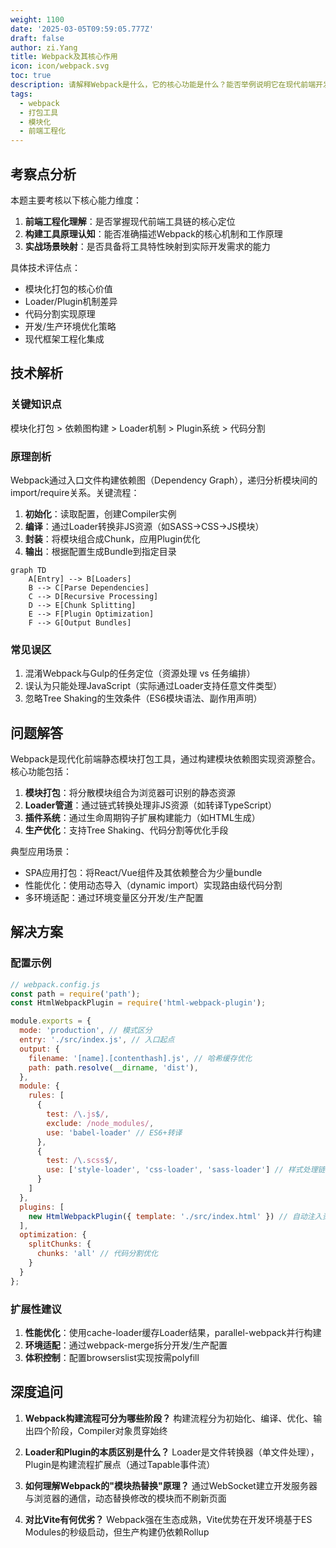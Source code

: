 ```yaml
---
weight: 1100
date: '2025-03-05T09:59:05.777Z'
draft: false
author: zi.Yang
title: Webpack及其核心作用
icon: icon/webpack.svg
toc: true
description: 请解释Webpack是什么，它的核心功能是什么？能否举例说明它在现代前端开发中的典型应用场景？
tags:
  - webpack
  - 打包工具
  - 模块化
  - 前端工程化
---
```


## 考察点分析

本题主要考核以下核心能力维度：

1. **前端工程化理解**：是否掌握现代前端工具链的核心定位
2. **构建工具原理认知**：能否准确描述Webpack的核心机制和工作原理
3. **实战场景映射**：是否具备将工具特性映射到实际开发需求的能力

具体技术评估点：

- 模块化打包的核心价值
- Loader/Plugin机制差异
- 代码分割实现原理
- 开发/生产环境优化策略
- 现代框架工程化集成

## 技术解析

### 关键知识点

模块化打包 > 依赖图构建 > Loader机制 > Plugin系统 > 代码分割

### 原理剖析

Webpack通过入口文件构建依赖图（Dependency Graph），递归分析模块间的import/require关系。关键流程：

1. **初始化**：读取配置，创建Compiler实例
2. **编译**：通过Loader转换非JS资源（如SASS→CSS→JS模块）
3. **封装**：将模块组合成Chunk，应用Plugin优化
4. **输出**：根据配置生成Bundle到指定目录

```mermaid
graph TD
    A[Entry] --> B[Loaders]
    B --> C[Parse Dependencies]
    C --> D[Recursive Processing]
    D --> E[Chunk Splitting]
    E --> F[Plugin Optimization]
    F --> G[Output Bundles]
```

### 常见误区

1. 混淆Webpack与Gulp的任务定位（资源处理 vs 任务编排）
2. 误认为只能处理JavaScript（实际通过Loader支持任意文件类型）
3. 忽略Tree Shaking的生效条件（ES6模块语法、副作用声明）

## 问题解答

Webpack是现代化前端静态模块打包工具，通过构建模块依赖图实现资源整合。核心功能包括：

1. **模块打包**：将分散模块组合为浏览器可识别的静态资源
2. **Loader管道**：通过链式转换处理非JS资源（如转译TypeScript）
3. **插件系统**：通过生命周期钩子扩展构建能力（如HTML生成）
4. **生产优化**：支持Tree Shaking、代码分割等优化手段

典型应用场景：

- SPA应用打包：将React/Vue组件及其依赖整合为少量bundle
- 性能优化：使用动态导入（dynamic import）实现路由级代码分割
- 多环境适配：通过环境变量区分开发/生产配置

## 解决方案

### 配置示例

```javascript
// webpack.config.js
const path = require('path');
const HtmlWebpackPlugin = require('html-webpack-plugin');

module.exports = {
  mode: 'production', // 模式区分
  entry: './src/index.js', // 入口起点
  output: {
    filename: '[name].[contenthash].js', // 哈希缓存优化
    path: path.resolve(__dirname, 'dist'),
  },
  module: {
    rules: [
      {
        test: /\.js$/,
        exclude: /node_modules/,
        use: 'babel-loader' // ES6+转译
      },
      {
        test: /\.scss$/,
        use: ['style-loader', 'css-loader', 'sass-loader'] // 样式处理链
      }
    ]
  },
  plugins: [
    new HtmlWebpackPlugin({ template: './src/index.html' }) // 自动注入资源
  ],
  optimization: {
    splitChunks: {
      chunks: 'all' // 代码分割优化
    }
  }
};
```

### 扩展性建议

1. **性能优化**：使用cache-loader缓存Loader结果，parallel-webpack并行构建
2. **环境适配**：通过webpack-merge拆分开发/生产配置
3. **体积控制**：配置browserslist实现按需polyfill

## 深度追问

1. **Webpack构建流程可分为哪些阶段？**
构建流程分为初始化、编译、优化、输出四个阶段，Compiler对象贯穿始终

2. **Loader和Plugin的本质区别是什么？**
Loader是文件转换器（单文件处理），Plugin是构建流程扩展点（通过Tapable事件流）

3. **如何理解Webpack的"模块热替换"原理？**
通过WebSocket建立开发服务器与浏览器的通信，动态替换修改的模块而不刷新页面

4. **对比Vite有何优劣？**
Webpack强在生态成熟，Vite优势在开发环境基于ES Modules的秒级启动，但生产构建仍依赖Rollup
